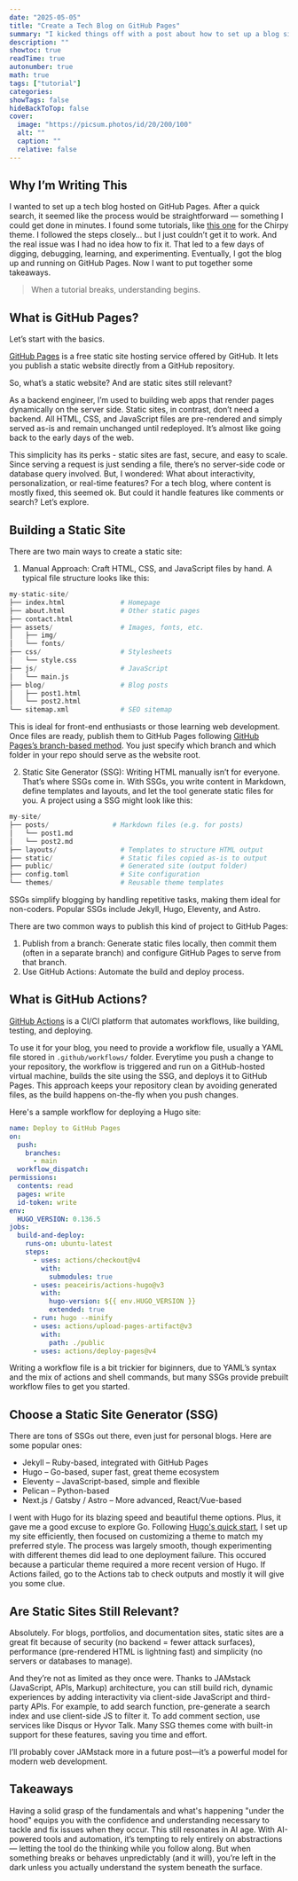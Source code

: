 ```yaml
---
date: "2025-05-05"
title: "Create a Tech Blog on GitHub Pages"
summary: "I kicked things off with a post about how to set up a blog site — seems like a good place to start!"
description: ""
showtoc: true
readTime: true
autonumber: true
math: true
tags: ["tutorial"]
categories:
showTags: false
hideBackToTop: false
cover:
  image: "https://picsum.photos/id/20/200/100"
  alt: ""
  caption: ""
  relative: false
---
```

## Why I’m Writing This

I wanted to set up a tech blog hosted on GitHub Pages. After a quick search, it seemed like the process would be straightforward — something I could get done in minutes. I found some tutorials, like [this one](https://chirpy.cotes.page/posts/getting-started/) for the Chirpy theme. I followed the steps closely… but I just couldn’t get it to work. And the real issue was I had no idea how to fix it. That led to a few days of digging, debugging, learning, and experimenting. Eventually, I got the blog up and running on GitHub Pages. Now I want to put together some takeaways.

> When a tutorial breaks, understanding begins.

## What is GitHub Pages?
Let’s start with the basics.

[GitHub Pages](https://docs.github.com/en/pages) is a free static site hosting service offered by GitHub. It lets you publish a static website directly from a GitHub repository.

So, what’s a static website? And are static sites still relevant?

As a backend engineer, I’m used to building web apps that render pages dynamically on the server side. Static sites, in contrast, don’t need a backend. All HTML, CSS, and JavaScript files are pre-rendered and simply served as-is and remain unchanged until redeployed. It’s almost like going back to the early days of the web.

This simplicity has its perks - static sites are fast, secure, and easy to scale. Since serving a request is just sending a file, there’s no server-side code or database query involved. But, I wondered: What about interactivity, personalization, or real-time features? For a tech blog, where content is mostly fixed, this seemed ok. But could it handle features like comments or search? Let’s explore.

## Building a Static Site
There are two main ways to create a static site:
1. Manual Approach: Craft HTML, CSS, and JavaScript files by hand. A typical file structure looks like this:

```python
my-static-site/
├── index.html              # Homepage
├── about.html              # Other static pages
├── contact.html
├── assets/                 # Images, fonts, etc.
│   ├── img/
│   └── fonts/
├── css/                    # Stylesheets
│   └── style.css
├── js/                     # JavaScript
│   └── main.js
├── blog/                   # Blog posts
│   ├── post1.html
│   └── post2.html
└── sitemap.xml             # SEO sitemap
```

This is ideal for front-end enthusiasts or those learning web development. Once files are ready, publish them to GitHub Pages following [GitHub Pages’s branch-based method](https://docs.github.com/en/pages/getting-started-with-github-pages/configuring-a-publishing-source-for-your-github-pages-site#publishing-from-a-branch). You just specify which branch and which folder in your repo should serve as the website root.

2. Static Site Generator (SSG): Writing HTML manually isn’t for everyone. That’s where SSGs come in. With SSGs, you write content in Markdown, define templates and layouts, and let the tool generate static files for you. A project using a SSG might look like this:

```python
my-site/
├── posts/                # Markdown files (e.g. for posts)
│   └── post1.md
│   └── post2.md
├── layouts/                # Templates to structure HTML output
├── static/                 # Static files copied as-is to output
├── public/                 # Generated site (output folder)
├── config.toml             # Site configuration
└── themes/                 # Reusable theme templates
```
SSGs simplify blogging by handling repetitive tasks, making them ideal for non-coders. Popular SSGs include Jekyll, Hugo, Eleventy, and Astro.

There are two common ways to publish this kind of project to GitHub Pages:

1. Publish from a branch: Generate static files locally, then commit them (often in a separate branch) and configure GitHub Pages to serve from that branch.
2. Use GitHub Actions: Automate the build and deploy process.

## What is GitHub Actions?

[GitHub Actions](https://docs.github.com/en/actions) is a CI/CI platform that automates workflows, like building, testing, and deploying.

To use it for your blog, you need to provide a workflow file, usually a YAML file stored in `.github/workflows/` folder. Everytime you push a change to your repository, the workflow is triggered and run on a GitHub-hosted virtual machine, builds the site using the SSG, and deploys it to GitHub Pages. This approach keeps your repository clean by avoiding generated files, as the build happens on-the-fly when you push changes.

Here's a sample workflow for deploying a Hugo site:
```yaml
name: Deploy to GitHub Pages
on:
  push:
    branches:
      - main
  workflow_dispatch:
permissions:
  contents: read
  pages: write
  id-token: write
env:
  HUGO_VERSION: 0.136.5
jobs:
  build-and-deploy:
    runs-on: ubuntu-latest
    steps:
      - uses: actions/checkout@v4
        with:
          submodules: true
      - uses: peaceiris/actions-hugo@v3
        with:
          hugo-version: ${{ env.HUGO_VERSION }}
          extended: true
      - run: hugo --minify
      - uses: actions/upload-pages-artifact@v3
        with:
          path: ./public
      - uses: actions/deploy-pages@v4
```
Writing a workflow file is a bit trickier for biginners, due to YAML’s syntax and the mix of actions and shell commands, but many SSGs provide prebuilt workflow files to get you started.

## Choose a Static Site Generator (SSG)
There are tons of SSGs out there, even just for personal blogs. Here are some popular ones:
- Jekyll – Ruby-based, integrated with GitHub Pages
- Hugo – Go-based, super fast, great theme ecosystem
- Eleventy – JavaScript-based, simple and flexible
- Pelican – Python-based
- Next.js / Gatsby / Astro – More advanced, React/Vue-based

I went with Hugo for its blazing speed and beautiful theme options. Plus, it gave me a good excuse to explore Go. Following [Hugo's quick start](https://gohugo.io/getting-started/quick-start/), I set up my site efficiently, then focused on customizing a theme to match my preferred style. The process was largely smooth, though experimenting with different themes did lead to one deployment failure. This occured because a particular theme required a more recent version of Hugo. If Actions failed, go to the Actions tab to check outputs and mostly it will give you some clue.

## Are Static Sites Still Relevant?

Absolutely. For blogs, portfolios, and documentation sites, static sites are a great fit because of security (no backend = fewer attack surfaces), performance (pre-rendered HTML is lightning fast) and simplicity (no servers or databases to manage).

And they’re not as limited as they once were. Thanks to JAMstack (JavaScript, APIs, Markup) architecture, you can still build rich, dynamic experiences by adding interactivity via client-side JavaScript and third-party APIs. For example, to add search function, pre-generate a search index and use client-side JS to filter it. To add comment section, use services like Disqus or Hyvor Talk. Many SSG themes come with built-in support for these features, saving you time and effort.

I’ll probably cover JAMstack more in a future post—it’s a powerful model for modern web development.

## Takeaways
Having a solid grasp of the fundamentals and what's happening "under the hood" equips you with the confidence and understanding necessary to tackle and fix issues when they occur. This still resonates in AI age. With AI-powered tools and automation, it’s tempting to rely entirely on abstractions — letting the tool do the thinking while you follow along. But when something breaks or behaves unpredictably (and it will), you’re left in the dark unless you actually understand the system beneath the surface.